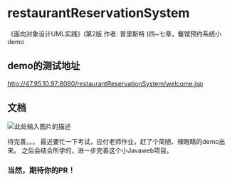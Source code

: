
# restaurantReservationSystem
《面向对象设计UML实践》(第2版 作者: 普里斯特 )四~七章，餐馆预约系统小demo


## demo的测试地址

http://47.95.10.97:8080/restaurantReservationSystem/welcome.jsp

## 文档

![此处输入图片的描述][1]


  [1]: https://temp-bucket-0703.oss-cn-beijing.aliyuncs.com/img_0165.jpg
待完善。。。
最近要忙一下考试，应付老师作业，赶了个简陋、辣眼睛的demo出来。
之后会结合所学的，进一步完善这个小Javaweb项目。

### 当然，期待你的PR！

  [1]: https://temp-bucket-0703.oss-cn-beijing.aliyuncs.com/%25I%29H%240QRVH2I%5DRQ4F55%240TF.png

